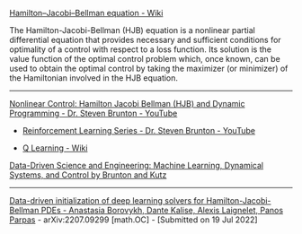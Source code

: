 [Hamilton–Jacobi–Bellman equation - Wiki](https://en.wikipedia.org/wiki/Hamilton–Jacobi–Bellman_equation)

The Hamilton-Jacobi-Bellman (HJB) equation is a nonlinear partial differential equation that provides necessary and sufficient conditions for optimality of a control
with respect to a loss function. Its solution is the value function of the optimal control problem which, once known, can be used to obtain the optimal control by taking
the maximizer (or minimizer) of the Hamiltonian involved in the HJB equation.

- - - -

[Nonlinear Control: Hamilton Jacobi Bellman (HJB) and Dynamic Programming - Dr. Steven Brunton - YouTube](https://youtu.be/-hO-AnFYm6M?si=HzCkFTTSYdTZt3af)

* [Reinforcement Learning Series - Dr. Steven Brunton - YouTube](https://youtube.com/playlist?list=PLMrJAkhIeNNQe1JXNvaFvURxGY4gE9k74&si=IgmZi9mmGs8kSnUc)

* [Q Learning - Wiki](https://en.wikipedia.org/wiki/Q-learning)

[Data-Driven Science and Engineering: Machine Learning, Dynamical Systems, and Control  by Brunton and Kutz](http://databookuw.com)

- - - -

[Data-driven initialization of deep learning solvers for Hamilton-Jacobi-Bellman PDEs - Anastasia Borovykh, Dante Kalise, Alexis Laignelet, Panos Parpas](https://arxiv.org/abs/2207.09299) - arXiv:2207.09299 [math.OC] - [Submitted on 19 Jul 2022]
